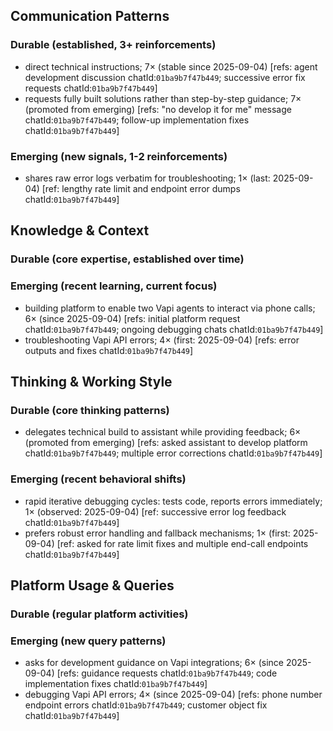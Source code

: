 ## Communication Patterns
### Durable (established, 3+ reinforcements)
- direct technical instructions; 7× (stable since 2025-09-04) [refs: agent development discussion chatId:`01ba9b7f47b449`; successive error fix requests chatId:`01ba9b7f47b449`]
- requests fully built solutions rather than step-by-step guidance; 7× (promoted from emerging) [refs: "no develop it for me" message chatId:`01ba9b7f47b449`; follow-up implementation fixes chatId:`01ba9b7f47b449`]

### Emerging (new signals, 1-2 reinforcements)
- shares raw error logs verbatim for troubleshooting; 1× (last: 2025-09-04) [ref: lengthy rate limit and endpoint error dumps chatId:`01ba9b7f47b449`]

## Knowledge & Context
### Durable (core expertise, established over time)

### Emerging (recent learning, current focus)
- building platform to enable two Vapi agents to interact via phone calls; 6× (since 2025-09-04) [refs: initial platform request chatId:`01ba9b7f47b449`; ongoing debugging chats chatId:`01ba9b7f47b449`]
- troubleshooting Vapi API errors; 4× (first: 2025-09-04) [refs: error outputs and fixes chatId:`01ba9b7f47b449`]

## Thinking & Working Style
### Durable (core thinking patterns)
- delegates technical build to assistant while providing feedback; 6× (promoted from emerging) [refs: asked assistant to develop platform chatId:`01ba9b7f47b449`; multiple error corrections chatId:`01ba9b7f47b449`]

### Emerging (recent behavioral shifts)
- rapid iterative debugging cycles: tests code, reports errors immediately; 1× (observed: 2025-09-04) [ref: successive error log feedback chatId:`01ba9b7f47b449`]
- prefers robust error handling and fallback mechanisms; 1× (first: 2025-09-04) [ref: asked for rate limit fixes and multiple end-call endpoints chatId:`01ba9b7f47b449`]

## Platform Usage & Queries
### Durable (regular platform activities)

### Emerging (new query patterns)
- asks for development guidance on Vapi integrations; 6× (since 2025-09-04) [refs: guidance requests chatId:`01ba9b7f47b449`; code implementation fixes chatId:`01ba9b7f47b449`]
- debugging Vapi API errors; 4× (since 2025-09-04) [refs: phone number endpoint errors chatId:`01ba9b7f47b449`; customer object fix chatId:`01ba9b7f47b449`]